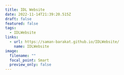```yaml
---
title: IDL Website
date: 2022-11-14T21:39:20.515Z
draft: false
featured: false
tags:
  - IDLWebsite
links:
  - url: https://saman-barakat.github.io/IDLWebsite/
    name: IDLWebsite
image:
  filename: ""
  focal_point: Smart
  preview_only: false
---
```

